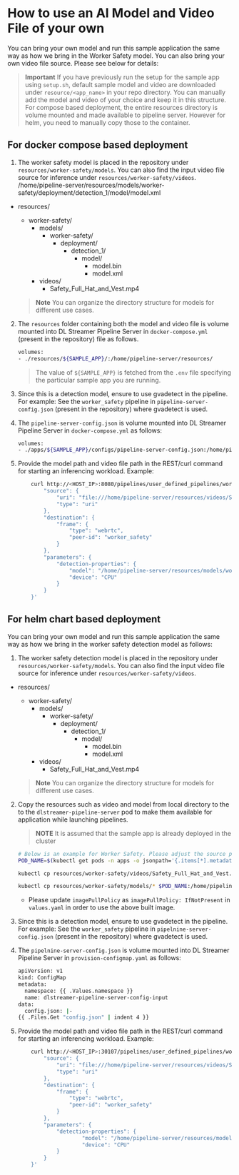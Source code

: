# How to use an AI Model and Video File of your own


You can bring your own model and run this sample application the same way as how we bring in the Worker Safety model. You can also bring your own video file source. Please see below for details:
>**Important** If you have previously run the setup for the sample app using `setup.sh`, default sample model and video are downloaded under `resource/<app_name>` in your repo directory. You can manually add the model and video of your choice and keep it in this structure. 
For compose based deployment, the entire resources directory is volume mounted and made available to pipeline server. However for helm, you need to manually copy those to the container.

## For docker compose based deployment

1. The worker safety model is placed in the repository under  `resources/worker-safety/models`. You can also find the input video file source for inference under `resources/worker-safety/videos`.
/home/pipeline-server/resources/models/worker-safety/deployment/detection_1/model/model.xml
- resources/
  - worker-safety/
    - models/
      - worker-safety/
        - deployment/
          - detection_1/
            - model/
              - model.bin
              - model.xml
    - videos/
      - Safety_Full_Hat_and_Vest.mp4

   > **Note**
   > You can organize the directory structure for models for different use cases.


2. The `resources` folder containing both the model and video file is volume mounted into DL Streamer Pipeline Server in `docker-compose.yml` (present in the repository) file as follows.
    ```sh
    volumes:
    - ./resources/${SAMPLE_APP}/:/home/pipeline-server/resources/
    ```
    > The value of `${SAMPLE_APP}` is fetched from the `.env` file specifying the particular sample app you are running.

3. Since this is a detection model, ensure to use gvadetect in the pipeline. For example: See the `worker_safety` pipeline in `pipeline-server-config.json` (present in the repository) where gvadetect is used.

4. The `pipeline-server-config.json` is volume mounted into DL Streamer Pipeline Server in `docker-compose.yml` as follows:

    ```sh
    volumes:
    - ./apps/${SAMPLE_APP}/configs/pipeline-server-config.json:/home/pipeline-server/config.json
    ```

4. Provide the model path and video file path in the REST/curl command for starting an inferencing workload. Example:
    ```sh
        curl http://<HOST_IP>:8080/pipelines/user_defined_pipelines/worker_safety -X POST -H 'Content-Type: application/json' -d '{
            "source": {
                "uri": "file:///home/pipeline-server/resources/videos/Safety_Full_Hat_and_Vest.mp4",
                "type": "uri"
            },
            "destination": {
                "frame": {
                    "type": "webrtc",
                    "peer-id": "worker_safety"
                }
            },
            "parameters": {
                "detection-properties": {
                    "model": "/home/pipeline-server/resources/models/worker-safety/deployment/detection_1/model/model.xml",
                    "device": "CPU"
                }
            }
        }'
    ```

## For helm chart based deployment

You can bring your own model and run this sample application the same way as how we bring in the worker safety detection model as follows:

1. The worker safety detection model is placed in the repository under `resources/worker-safety/models`. You can also find the input video file source for inference under `resources/worker-safety/videos`.

- resources/
  - worker-safety/
    - models/
      - worker-safety/
        - deployment/
          - detection_1/
            - model/
              - model.bin
              - model.xml
    - videos/
      - Safety_Full_Hat_and_Vest.mp4

   > **Note**
   > You can organize the directory structure for models for different use cases.


2. Copy the resources such as video and model from local directory to the to the `dlstreamer-pipeline-server` pod to make them available for application while launching pipelines.
    > **NOTE** It is assumed that the sample app is already deployed in the cluster
    ```sh
    # Below is an example for Worker Safety. Please adjust the source path of models and videos appropriately for other sample applications.
    POD_NAME=$(kubectl get pods -n apps -o jsonpath='{.items[*].metadata.name}' | tr ' ' '\n' | grep deployment-dlstreamer-pipeline-server | head -n 1)

    kubectl cp resources/worker-safety/videos/Safety_Full_Hat_and_Vest.mp4 $POD_NAME:/home/pipeline-server/resources/videos/ -c dlstreamer-pipeline-server -n apps
 
    kubectl cp resources/worker-safety/models/* $POD_NAME:/home/pipeline-server/resources/models/ -c dlstreamer-pipeline-server -n apps
    ```
    - Please update `imagePullPolicy` as `imagePullPolicy: IfNotPresent` in `values.yaml` in order to use the above built image.

3. Since this is a detection model, ensure to use gvadetect in the pipeline. For example: See the `worker_safety` pipeline in `pipelnine-server-config.json` (present in the repository) where gvadetect is used.

4. The `pipelnine-server-config.json` is volume mounted into DL Streamer Pipeline Server in `provision-configmap.yaml` as follows:

    ```sh
    apiVersion: v1
    kind: ConfigMap
    metadata:
      namespace: {{ .Values.namespace }}
      name: dlstreamer-pipeline-server-config-input
    data:
      config.json: |-
    {{ .Files.Get "config.json" | indent 4 }}
    ```

4. Provide the model path and video file path in the REST/curl command for starting an inferencing workload. Example:
    ```sh
        curl http://<HOST_IP>:30107/pipelines/user_defined_pipelines/worker_safety -X POST -H 'Content-Type: application/json' -d '{
            "source": {
                "uri": "file:///home/pipeline-server/resources/videos/Safety_Full_Hat_and_Vest.mp4",
                "type": "uri"
            },
            "destination": {
                "frame": {
                    "type": "webrtc",
                    "peer-id": "worker_safety"
                }
            },
            "parameters": {
                "detection-properties": {
                        "model": "/home/pipeline-server/resources/models/worker-safety/deployment/detection_1/model/model.xml",
                        "device": "CPU"
                }
            }
        }'
    ```